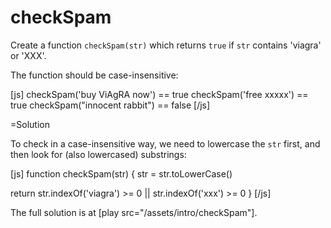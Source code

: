 
# checkSpam 

Create a function `checkSpam(str)` which returns `true` if `str` contains 'viagra' or 'XXX'.

The function should be case-insensitive:

[js]
checkSpam('buy ViAgRA now') == true
checkSpam('free xxxxx') == true
checkSpam("innocent rabbit") == false
[/js]



=Solution

To check in a case-insensitive way, we need to lowercase the `str` first, and then look for (also lowercased) substrings:

[js]
function checkSpam(str) {
  str = str.toLowerCase()
       
  return str.indexOf('viagra') >= 0 || str.indexOf('xxx') >= 0
}
[/js]

The full solution is at [play src="/assets/intro/checkSpam"].


